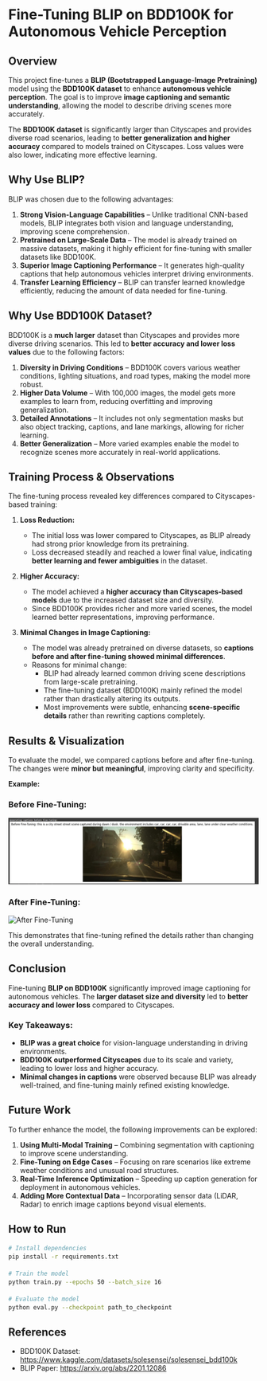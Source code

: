 # Fine-Tuning BLIP on BDD100K for Autonomous Vehicle Perception

## Overview
This project fine-tunes a **BLIP (Bootstrapped Language-Image Pretraining)** model using the **BDD100K dataset** to enhance **autonomous vehicle perception**. The goal is to improve **image captioning and semantic understanding**, allowing the model to describe driving scenes more accurately.

The **BDD100K dataset** is significantly larger than Cityscapes and provides diverse road scenarios, leading to **better generalization and higher accuracy** compared to models trained on Cityscapes. Loss values were also lower, indicating more effective learning.

## Why Use BLIP?
BLIP was chosen due to the following advantages:

1. **Strong Vision-Language Capabilities** – Unlike traditional CNN-based models, BLIP integrates both vision and language understanding, improving scene comprehension.
2. **Pretrained on Large-Scale Data** – The model is already trained on massive datasets, making it highly efficient for fine-tuning with smaller datasets like BDD100K.
3. **Superior Image Captioning Performance** – It generates high-quality captions that help autonomous vehicles interpret driving environments.
4. **Transfer Learning Efficiency** – BLIP can transfer learned knowledge efficiently, reducing the amount of data needed for fine-tuning.

## Why Use BDD100K Dataset?
BDD100K is a **much larger** dataset than Cityscapes and provides more diverse driving scenarios. This led to **better accuracy and lower loss values** due to the following factors:

1. **Diversity in Driving Conditions** – BDD100K covers various weather conditions, lighting situations, and road types, making the model more robust.
2. **Higher Data Volume** – With 100,000 images, the model gets more examples to learn from, reducing overfitting and improving generalization.
3. **Detailed Annotations** – It includes not only segmentation masks but also object tracking, captions, and lane markings, allowing for richer learning.
4. **Better Generalization** – More varied examples enable the model to recognize scenes more accurately in real-world applications.

## Training Process & Observations
The fine-tuning process revealed key differences compared to Cityscapes-based training:

1. **Loss Reduction:**
   - The initial loss was lower compared to Cityscapes, as BLIP already had strong prior knowledge from its pretraining.
   - Loss decreased steadily and reached a lower final value, indicating **better learning and fewer ambiguities** in the dataset.
   
2. **Higher Accuracy:**
   - The model achieved a **higher accuracy than Cityscapes-based models** due to the increased dataset size and diversity.
   - Since BDD100K provides richer and more varied scenes, the model learned better representations, improving performance.

3. **Minimal Changes in Image Captioning:**
   - The model was already pretrained on diverse datasets, so **captions before and after fine-tuning showed minimal differences**.
   - Reasons for minimal change:
     - BLIP had already learned common driving scene descriptions from large-scale pretraining.
     - The fine-tuning dataset (BDD100K) mainly refined the model rather than drastically altering its outputs.
     - Most improvements were subtle, enhancing **scene-specific details** rather than rewriting captions completely.

## Results & Visualization
To evaluate the model, we compared captions before and after fine-tuning. The changes were **minor but meaningful**, improving clarity and specificity.

**Example:**
### **Before Fine-Tuning:**
![Before Fine-Tuning](Sample1.png)

### **After Fine-Tuning:**
![After Fine-Tuning](path_to_after_image)

This demonstrates that fine-tuning refined the details rather than changing the overall understanding.

## Conclusion
Fine-tuning **BLIP on BDD100K** significantly improved image captioning for autonomous vehicles. The **larger dataset size and diversity** led to **better accuracy and lower loss** compared to Cityscapes.

### Key Takeaways:
- **BLIP was a great choice** for vision-language understanding in driving environments.
- **BDD100K outperformed Cityscapes** due to its scale and variety, leading to lower loss and higher accuracy.
- **Minimal changes in captions** were observed because BLIP was already well-trained, and fine-tuning mainly refined existing knowledge.

## Future Work
To further enhance the model, the following improvements can be explored:
1. **Using Multi-Modal Training** – Combining segmentation with captioning to improve scene understanding.
2. **Fine-Tuning on Edge Cases** – Focusing on rare scenarios like extreme weather conditions and unusual road structures.
3. **Real-Time Inference Optimization** – Speeding up caption generation for deployment in autonomous vehicles.
4. **Adding More Contextual Data** – Incorporating sensor data (LiDAR, Radar) to enrich image captions beyond visual elements.



## How to Run
```bash
# Install dependencies
pip install -r requirements.txt

# Train the model
python train.py --epochs 50 --batch_size 16

# Evaluate the model
python eval.py --checkpoint path_to_checkpoint
```

## References
- BDD100K Dataset: https://www.kaggle.com/datasets/solesensei/solesensei_bdd100k
- BLIP Paper: https://arxiv.org/abs/2201.12086
